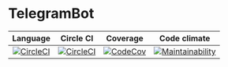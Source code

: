 # TelegramBot

| Language | Circle CI | Coverage | Code climate 
:---:|:---:|:---:|:---:|
[![CircleCI](https://img.shields.io/badge/Made%20with-Kotlin-orange.svg)](https://kotlinlang.org/) | [![CircleCI](https://img.shields.io/circleci/project/github/RedSparr0w/node-csgo-parser.svg)](https://codecov.io/gh/rostIvan/TelegramBot/tree/master) | [![CodeCov](https://codecov.io/gh/rostIvan/TelegramBot/branch/master/graph/badge.svg)](https://codecov.io/gh/rostIvan/TelegramBot)| [![Maintainability](https://api.codeclimate.com/v1/badges/ff0d602b58d94328cb5c/maintainability)](https://codeclimate.com/github/rostIvan/TelegramBot/maintainability)|
